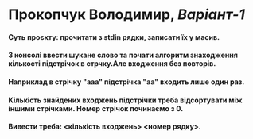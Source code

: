 # Прокопчук Володимир, _Варіант-1_

#### Суть проєкту: прочитати з stdin рядки, записати їх у масив. 
#### З консолі ввести шукане слово та почати алгоритм знаходження кількості підстрічок в стрчку.Але входження без повторів. 
#### Наприклад в стрічку "aaa" підстрічка "aa" входить лише один раз. 
#### Кількість знайдених входжень підстрічки треба відсортувати між іншими стрічками. Номер стрічок починаємо з 0.
#### Вивести треба: <кількість входжень> <номер рядку>.